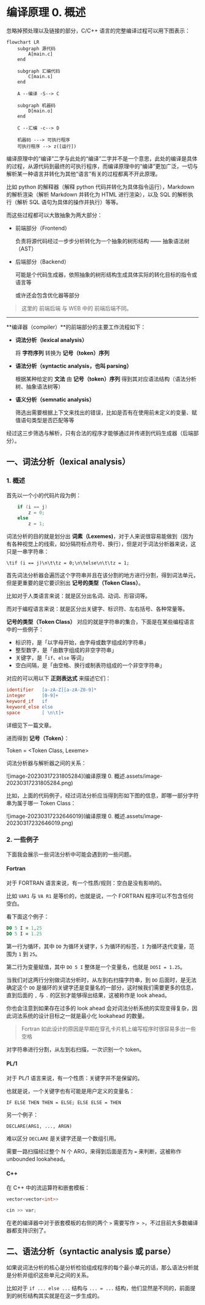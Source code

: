 # 编译原理 0. 概述

忽略掉预处理以及链接的部分，C/C++ 语言的完整编译过程可以用下图表示：

```mermaid
flowchart LR
	subgraph 源代码
        A[main.c]
    end
    
	subgraph 汇编代码
        C[main.s]
    end
    
    A --编译 -S--> C
    
	subgraph 机器码
        D[main.o]
    end
    
    C --汇编 -c--> D
    
	机器码 ---> 可执行程序
	可执行程序 --> z([运行])
```

编译原理中的“编译”二字与此处的“编译”二字并不是一个意思，此处的编译是具体的过程，从源代码到最终的可执行程序，而编译原理中的“编译”更加广泛，一切与解析某一种语言并转化为其他“语言”有关的过程都离不开此原理。

比如 python 的解释器（解释 python 代码并转化为具体指令运行），Markdown的解析渲染（解析 Markdown 并转化为 HTML 进行渲染），以及 SQL 的解析执行（解析 SQL 语句为具体的操作并执行）等等。

而这些过程都可以大致抽象为两大部分：

- 前端部分（Frontend）

  负责将源代码经过一步步分析转化为一个抽象的树形结构 —— 抽象语法树（AST）

- 后端部分（Backend）

  可能是个代码生成器，依照抽象的树形结构生成具体实际的转化目标的指令或语言等

  或许还会包含优化器等部分

> 这里的 前端后端 与 WEB 中的 前端后端不同。

---

**编译器（compiler）**的前端部分的主要工作流程如下：

- **词法分析（lexical analysis）**

  将 **字符序列** 转换为 **记号（token）序列**

- **语法分析（syntactic analysis，也叫 parsing）**

  根据某种给定的 **文法** 由 **记号（token）序列** 得到其对应语法结构（语法分析树、抽象语法树等）

- **语义分析（semnatic analysis）**

  筛选出需要根据上下文来找出的错误，比如是否有在使用前未定义的变量、赋值语句类型是否匹配等等

经过这三步筛选与解析，只有合法的程序才能够通过并传递到代码生成器（后端部分）。

## 一、词法分析（lexical analysis）

### 1. 概述

首先以一个小的代码片段为例：

```c
    if (i == j)
        z = 0;
    else
        z = 1;
```

词法分析的目的就是划分出 **词素（Lexemes)**，对于人来说很容易能做到（因为有各种视觉上的线索，如分隔符标点符号、换行），但是对于词法分析器来说，这只是一串字符串：

```
\tif (i == j)\n\t\tz = 0;\n\telse\n\t\tz = 1;
```

首先词法分析器会遍历这个字符串并且在该分割的地方进行分割，得到词法单元，但是更重要的是它要识别出 **记号的类型（Token Class）**。

比如对于人类语言来说：就是区分出名词、动词、形容词等。

而对于编程语言来说：就是区分出关键字、标识符、左右括号、各种常量等。



**记号的类型（Token Class）** 对应的就是字符串的集合，下面是在某些编程语言中的一些例子：

- 标识符，是「以字母开始，由字母或数字组成的字符串」
- 整型数字，是「由数字组成的非空字符串」
- 关键字，是「`if`、`else` 等词」
- 空白间隔，是「由空格、换行或制表符组成的一个非空字符串」

对应的可以用以下 **正则表达式** 来描述它们：

```lex
identifier   [a-zA-Z][a-zA-Z0-9]*
integer      [0-9]+
keyword_if   if
keyword_else else
space        [ \n\t]+
```

详细见下一篇文章。



进而得到 **记号（Token）**：

Token = <Token Class, Lexeme>



词法分析器与解析器之间的关系：

![image-20230317231805284](编译原理 0. 概述.assets/image-20230317231805284.png)



比如，上面的代码例子，经过词法分析应当得到形如下图的信息，即哪一部分字符串为属于哪一 Token Class：



![image-20230317232646019](编译原理 0. 概述.assets/image-20230317232646019.png)

### 2. 一些例子

下面我会展示一些词法分析中可能会遇到的一些问题。

#### Fortran

对于 FORTRAN 语言来说，有一个性质/规则：空白是没有影响的。

比如 `VAR1` 与 `VA R1` 是等价的，也就是说，一个 FORTRAN 程序可以不包含任何空白。

看下面这个例子：

```fortran
DO 5 I = 1,25
DO 5 I = 1.25
```

第一行为循环，其中 `DO` 为循环关键字，`5` 为循环的标签，`I` 为循环迭代变量，范围为 `1` 到 `25`。

第二行为变量赋值，其中 `DO 5 I` 整体是一个变量名，也就是 `DO5I = 1.25`。

当我们对这两行分别做词法分析时，从左到右扫描字符串，到 `DO` 后面时，是无法确定这个 `DO` 是循环的关键字还是变量名的一部分，这时候我们需要更多的信息，直到后面的 `,` 与 `.` 的区别才能够得出结果，这被称作是 look ahead。

你也会注意到如果存在过多的 look ahead 会对词法分析系统的实现变得复杂，因此词法系统的设计目标之一就是最小化 lookahead 的数量。

> Fortran 如此设计的原因是早期在穿孔卡片机上编写程序时很容易多出一些空格

对字符串进行分割，从左到右扫描，一次识别一个 token。

#### PL/1

对于 PL/1 语言来说，有一个性质：关键字并不是保留的。

也就是说，一个关键字也有可能是用户定义的变量名：

```pl/1
IF ELSE THEN THEN = ELSE; ELSE ELSE = THEN
```

另一个例子：

```pl/1
DECLARE(ARG1, ..., ARGN)
```

难以区分 `DECLARE` 是关键字还是一个数组引用。

需要一路扫描经过整个 N 个 ARG，来得到后面是否为 `=` 来判断，这被称作 unbounded lookahead。

#### C++

在 C++ 中的流运算符和嵌套模板：

```c++
vector<vector<int>>
```

```c++
cin >> var;
```

在老的编译器中对于嵌套模板的右侧的两个 `>` 需要写作 `> >`，不过目前大多数编译器都支持识别了。

## 二、语法分析（syntactic analysis 或 parse）

如果说词法分析的核心是分析检验组成程序的每个最小单元的话，那么语法分析就是分析并组织这些单元之间的关系。

比如对于 `if ... else ...` 结构与 `... = ...` 结构，他们显然是不同的，前面提到的树形结构其实就是在这一步生成的。

